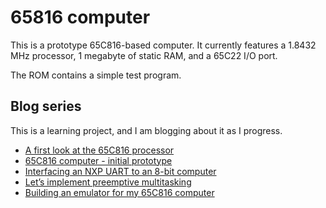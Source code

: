 # 65816 computer

This is a prototype 65C816-based computer. It currently features a 1.8432 MHz processor, 1 megabyte of static RAM, and a 65C22 I/O port.

The ROM contains a simple test program.

## Blog series

This is a learning project, and I am blogging about it as I progress.

- [A first look at the 65C816 processor](https://mike42.me/blog/2022-01-a-first-look-at-the-65c816-processor)
- [65C816 computer - initial prototype](https://mike42.me/blog/2022-02-65c816-computer-initial-prototype)
- [Interfacing an NXP UART to an 8-bit computer](https://mike42.me/blog/2022-02-interfacing-an-nxp-uart-to-an-8-bit-computer)
- [Let’s implement preemptive multitasking](https://mike42.me/blog/2022-03-lets-implement-preemptive-multitasking)
- [Building an emulator for my 65C816 computer](https://mike42.me/blog/2022-04-building-an-emulator-for-my-65c816-computer)
